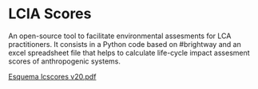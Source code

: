 # LCIA Scores
An open-source tool to facilitate environmental assesments for LCA practitioners. It consists in a Python code based on #brightway and an excel spreadsheet file that helps to calculate life-cycle impact assesment scores of anthropogenic systems. 


[Esquema lcscores v20.pdf](https://github.com/jmliesa/LCIAscores/files/14614746/Esquema.lcscores.v20.pdf)
